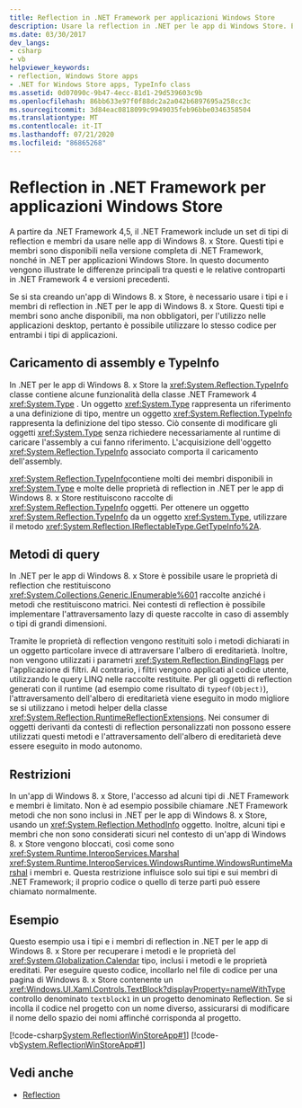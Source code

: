 ```yaml
---
title: Reflection in .NET Framework per applicazioni Windows Store
description: Usare la reflection in .NET per le app di Windows Store. È disponibile un set di tipi di reflection e membri da usare nelle app di Windows Store, disponibili per la versione completa di .NET.
ms.date: 03/30/2017
dev_langs:
- csharp
- vb
helpviewer_keywords:
- reflection, Windows Store apps
- .NET for Windows Store apps, TypeInfo class
ms.assetid: 0d07090c-9b47-4ecc-81d1-29d539603c9b
ms.openlocfilehash: 86bb633e97f0f88dc2a2a042b6897695a258cc3c
ms.sourcegitcommit: 3d84eac0818099c9949035feb96bbe0346358504
ms.translationtype: MT
ms.contentlocale: it-IT
ms.lasthandoff: 07/21/2020
ms.locfileid: "86865268"
---
```

# <a name="reflection-in-the-net-framework-for-windows-store-apps"></a>Reflection in .NET Framework per applicazioni Windows Store

A partire da .NET Framework 4,5, il .NET Framework include un set di tipi di reflection e membri da usare nelle app di Windows 8. x Store. Questi tipi e membri sono disponibili nella versione completa di .NET Framework, nonché in .NET per applicazioni Windows Store. In questo documento vengono illustrate le differenze principali tra questi e le relative controparti in .NET Framework 4 e versioni precedenti.  
  
 Se si sta creando un'app di Windows 8. x Store, è necessario usare i tipi e i membri di reflection in .NET per le app di Windows 8. x Store. Questi tipi e membri sono anche disponibili, ma non obbligatori, per l'utilizzo nelle applicazioni desktop, pertanto è possibile utilizzare lo stesso codice per entrambi i tipi di applicazioni.  
  
## <a name="typeinfo-and-assembly-loading"></a>Caricamento di assembly e TypeInfo  
 In .NET per le app di Windows 8. x Store la <xref:System.Reflection.TypeInfo> classe contiene alcune funzionalità della classe .NET Framework 4 <xref:System.Type> . Un oggetto <xref:System.Type> rappresenta un riferimento a una definizione di tipo, mentre un oggetto <xref:System.Reflection.TypeInfo> rappresenta la definizione del tipo stesso. Ciò consente di modificare gli oggetti <xref:System.Type> senza richiedere necessariamente al runtime di caricare l'assembly a cui fanno riferimento. L'acquisizione dell'oggetto <xref:System.Reflection.TypeInfo> associato comporta il caricamento dell'assembly.  
  
 <xref:System.Reflection.TypeInfo>contiene molti dei membri disponibili in <xref:System.Type> e molte delle proprietà di reflection in .NET per le app di Windows 8. x Store restituiscono raccolte di <xref:System.Reflection.TypeInfo> oggetti. Per ottenere un oggetto <xref:System.Reflection.TypeInfo> da un oggetto <xref:System.Type>, utilizzare il metodo <xref:System.Reflection.IReflectableType.GetTypeInfo%2A>.  
  
## <a name="query-methods"></a>Metodi di query  
 In .NET per le app di Windows 8. x Store è possibile usare le proprietà di reflection che restituiscono <xref:System.Collections.Generic.IEnumerable%601> raccolte anziché i metodi che restituiscono matrici. Nei contesti di reflection è possibile implementare l'attraversamento lazy di queste raccolte in caso di assembly o tipi di grandi dimensioni.  
  
 Tramite le proprietà di reflection vengono restituiti solo i metodi dichiarati in un oggetto particolare invece di attraversare l'albero di ereditarietà. Inoltre, non vengono utilizzati i parametri <xref:System.Reflection.BindingFlags> per l'applicazione di filtri. Al contrario, i filtri vengono applicati al codice utente, utilizzando le query LINQ nelle raccolte restituite. Per gli oggetti di reflection generati con il runtime (ad esempio come risultato di `typeof(Object)`), l'attraversamento dell'albero di ereditarietà viene eseguito in modo migliore se si utilizzano i metodi helper della classe <xref:System.Reflection.RuntimeReflectionExtensions>. Nei consumer di oggetti derivanti da contesti di reflection personalizzati non possono essere utilizzati questi metodi e l'attraversamento dell'albero di ereditarietà deve essere eseguito in modo autonomo.  
  
## <a name="restrictions"></a>Restrizioni  
 In un'app di Windows 8. x Store, l'accesso ad alcuni tipi di .NET Framework e membri è limitato. Non è ad esempio possibile chiamare .NET Framework metodi che non sono inclusi in .NET per le app di Windows 8. x Store, usando un <xref:System.Reflection.MethodInfo> oggetto. Inoltre, alcuni tipi e membri che non sono considerati sicuri nel contesto di un'app di Windows 8. x Store vengono bloccati, così come sono <xref:System.Runtime.InteropServices.Marshal> <xref:System.Runtime.InteropServices.WindowsRuntime.WindowsRuntimeMarshal> i membri e. Questa restrizione influisce solo sui tipi e sui membri di .NET Framework; il proprio codice o quello di terze parti può essere chiamato normalmente.  
  
## <a name="example"></a>Esempio  
 Questo esempio usa i tipi e i membri di reflection in .NET per le app di Windows 8. x Store per recuperare i metodi e le proprietà del <xref:System.Globalization.Calendar> tipo, inclusi i metodi e le proprietà ereditati. Per eseguire questo codice, incollarlo nel file di codice per una pagina di Windows 8. x Store contenente un <xref:Windows.UI.Xaml.Controls.TextBlock?displayProperty=nameWithType> controllo denominato `textblock1` in un progetto denominato Reflection. Se si incolla il codice nel progetto con un nome diverso, assicurarsi di modificare il nome dello spazio dei nomi affinché corrisponda al progetto.  
  
 [!code-csharp[System.ReflectionWinStoreApp#1](../../../samples/snippets/csharp/VS_Snippets_CLR_System/system.reflectionwinstoreapp/cs/mainpage.xaml.cs#1)]
 [!code-vb[System.ReflectionWinStoreApp#1](../../../samples/snippets/visualbasic/VS_Snippets_CLR_System/system.reflectionwinstoreapp/vb/mainpage.xaml.vb#1)]  
  
## <a name="see-also"></a>Vedi anche

- [Reflection](reflection.md)
